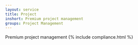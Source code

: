 ```yaml
---
layout: service
title: Project
inshort: Premium project management
groups: Project Management
---
```

Premium project management
{% include compliance.html %}